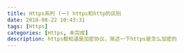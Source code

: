 ```yaml
---
title: Https系列 (一) https和http的区别
date: 2018-08-22 10:43:31
tags: [Https]
categories: [Https, 未完成]
description: https都知道是加密协议，简述一下https是怎么加密的
---
```


